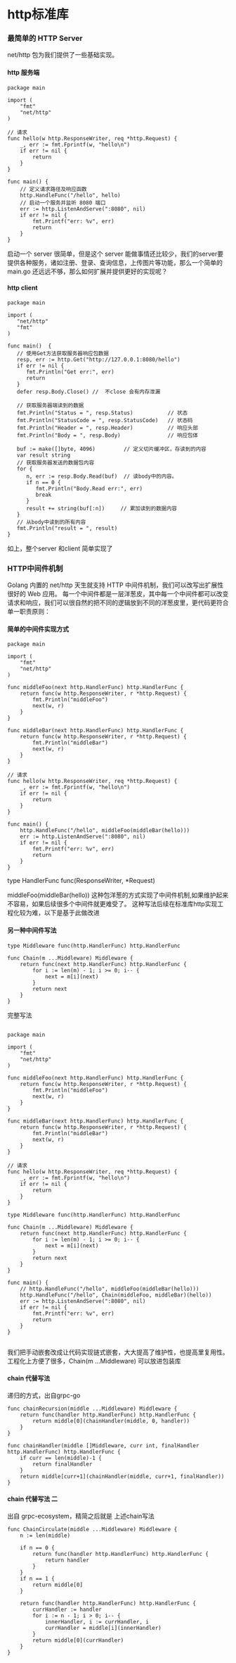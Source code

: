 # http标准库


### 最简单的 HTTP Server
 net/http 包为我们提供了一些基础实现。


#### http 服务端
```golang
package main

import (
	"fmt"
	"net/http"
)

// 请求
func hello(w http.ResponseWriter, req *http.Request) {
	_, err := fmt.Fprintf(w, "hello\n")
	if err != nil {
		return
	}
}

func main() {
	// 定义请求路径及响应函数
	http.HandleFunc("/hello", hello)
	// 启动一个服务并监听 8080 端口
	err := http.ListenAndServe(":8080", nil)
	if err != nil {
		fmt.Printf("err: %v", err)
		return
	}
}

```

启动一个 server 很简单，但是这个 server 能做事情还比较少，我们的server要提供各种服务，诸如注册、登录、查询信息，上传图片等功能，那么一个简单的 main.go 还远远不够，那么如何扩展并提供更好的实现呢？



#### http client

``` golang
package main

import (
   "net/http"
   "fmt"
)

func main()  {
   // 使用Get方法获取服务器响应包数据
   resp, err := http.Get("http://127.0.0.1:8080/hello")
   if err != nil {
      fmt.Println("Get err:", err)
      return
   }
   defer resp.Body.Close() //  不close 会有内存泄漏

   // 获取服务器端读到的数据
   fmt.Println("Status = ", resp.Status)           // 状态
   fmt.Println("StatusCode = ", resp.StatusCode)   // 状态码
   fmt.Println("Header = ", resp.Header)           // 响应头部
   fmt.Println("Body = ", resp.Body)               // 响应包体

   buf := make([]byte, 4096)         // 定义切片缓冲区，存读到的内容
   var result string
   // 获取服务器发送的数据包内容
   for {
      n, err := resp.Body.Read(buf)  // 读body中的内容。
      if n == 0 {
         fmt.Println("Body.Read err:", err)
         break
      }
      result += string(buf[:n])     // 累加读到的数据内容
   }
   // 从body中读到的所有内容
   fmt.Println("result = ", result)
}
```


<!-- {{#playground ../code/web/http.go editable no_run should_panic}} -->

如上，整个server 和client 简单实现了


### HTTP中间件机制
Golang 内置的 net/http 天生就支持 HTTP 中间件机制，我们可以改写出扩展性很好的 Web 应用。
每一个中间件都是一层洋葱皮，其中每一个中间件都可以改变请求和响应，我们可以很自然的把不同的逻辑放到不同的洋葱皮里，更代码更符合单一职责原则：


#### 简单的中间件实现方式
```golang
package main

import (
	"fmt"
	"net/http"
)

func middleFoo(next http.HandlerFunc) http.HandlerFunc {
	return func(w http.ResponseWriter, r *http.Request) {
		fmt.Println("middleFoo")
		next(w, r)
	}
}

func middleBar(next http.HandlerFunc) http.HandlerFunc {
	return func(w http.ResponseWriter, r *http.Request) {
		fmt.Println("middleBar")
		next(w, r)
	}
}

// 请求
func hello(w http.ResponseWriter, req *http.Request) {
	_, err := fmt.Fprintf(w, "hello\n")
	if err != nil {
		return
	}
}

func main() {
	http.HandleFunc("/hello", middleFoo(middleBar(hello)))
	err := http.ListenAndServe(":8080", nil)
	if err != nil {
		fmt.Printf("err: %v", err)
		return
	}
}
```

type HandlerFunc func(ResponseWriter, *Request) 

middleFoo(middleBar(hello)) 这种包洋葱的方式实现了中间件机制,如果维护起来不容易，如果后续很多个中间件就更难受了。 
这种写法后续在标准库http实现工程化较为难，以下是基于此做改进

#### 另一种中间件写法


```golang
type Middleware func(http.HandlerFunc) http.HandlerFunc

func Chain(m ...Middleware) Middleware {
	return func(next http.HandlerFunc) http.HandlerFunc {
		for i := len(m) - 1; i >= 0; i-- {
			next = m[i](next)
		}
		return next
	}
}

```

完整写法


```golang

package main

import (
	"fmt"
	"net/http"
)

func middleFoo(next http.HandlerFunc) http.HandlerFunc {
	return func(w http.ResponseWriter, r *http.Request) {
		fmt.Println("middleFoo")
		next(w, r)
	}
}

func middleBar(next http.HandlerFunc) http.HandlerFunc {
	return func(w http.ResponseWriter, r *http.Request) {
		fmt.Println("middleBar")
		next(w, r)
	}
}

// 请求
func hello(w http.ResponseWriter, req *http.Request) {
	_, err := fmt.Fprintf(w, "hello\n")
	if err != nil {
		return
	}
}

type Middleware func(http.HandlerFunc) http.HandlerFunc

func Chain(m ...Middleware) Middleware {
	return func(next http.HandlerFunc) http.HandlerFunc {
		for i := len(m) - 1; i >= 0; i-- {
			next = m[i](next)
		}
		return next
	}
}

func main() {
	// http.HandleFunc("/hello", middleFoo(middleBar(hello)))
	http.HandleFunc("/hello", Chain(middleFoo, middleBar)(hello))
	err := http.ListenAndServe(":8080", nil)
	if err != nil {
		fmt.Printf("err: %v", err)
		return
	}
}


```

我们把手动嵌套改成让代码实现链式嵌套，大大提高了维护性，也提高里复用性。
工程化上方便了很多，Chain(m ...Middleware) 可以放进包装库



#### chain 代替写法 
递归的方式，出自grpc-go

```golang
func chainRecursion(middle ...Middleware) Middleware {
	return func(handler http.HandlerFunc) http.HandlerFunc {
		return middle[0](chainHandler(middle, 0, handler))
	}
}

func chainHandler(middle []Middleware, curr int, finalHandler http.HandlerFunc) http.HandlerFunc {
	if curr == len(middle)-1 {
		return finalHandler
	}
	return middle[curr+1](chainHandler(middle, curr+1, finalHandler))
}
```

#### chain 代替写法 二 
出自 grpc-ecosystem，精简之后就是 上述chain写法

```
func ChainCirculate(middle ...Middleware) Middleware {
	n := len(middle)

	if n == 0 {
		return func(handler http.HandlerFunc) http.HandlerFunc {
			return handler
		}
	}
	if n == 1 {
		return middle[0]
	}

	return func(handler http.HandlerFunc) http.HandlerFunc {
		currHandler := handler
		for i := n - 1; i > 0; i-- {
			innerHandler, i := currHandler, i
			currHandler = middle[i](innerHandler)
		}
		return middle[0](currHandler)
	}
}

```












